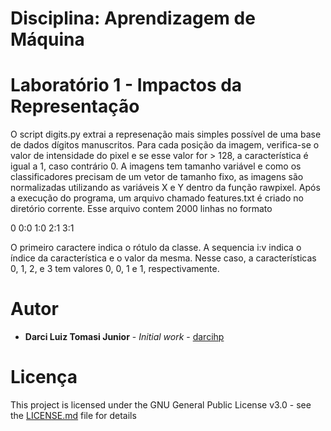 # Disciplina: Aprendizagem de Máquina
# Laboratório 1 - Impactos da Representação

O script digits.py extrai a represenação mais simples possível de uma base de dados dígitos manuscritos. Para cada posição da imagem, verifica-se o valor de intensidade do pixel e se esse valor for > 128, a característica é igual a 1, caso contrário 0. A imagens tem tamanho variável e como os classificadores precisam de um vetor de tamanho fixo, as imagens são normalizadas utilizando as variáveis X e Y dentro da função rawpixel. Após a execução do programa, um arquivo chamado features.txt é criado no diretório corrente. Esse arquivo contem 2000 linhas no formato

0 0:0 1:0 2:1 3:1

O primeiro caractere indica o rótulo da classe. A sequencia i:v indica o índice da característica e o valor da mesma. Nesse caso, a características 0, 1, 2, e 3 tem valores 0, 0, 1 e 1, respectivamente.

# Autor

* **Darci Luiz Tomasi Junior** - *Initial work* - [darcihp](https://github.com/darcihp)

# Licença

This project is licensed under the GNU General Public License v3.0 - see the [LICENSE.md](LICENSE.md) file for details

